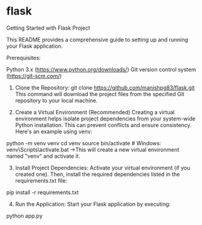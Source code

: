# flask
Getting Started with Flask Project

This README provides a comprehensive guide to setting up and running your Flask application.

Prerequisites:

Python 3.x (https://www.python.org/downloads/)
Git version control system (https://git-scm.com/)

1. Clone the Repository:
git clone https://github.com/manishpg83/flask.git
This command will download the project files from the specified Git repository to your local machine.


2. Create a Virtual Environment (Recommended)
Creating a virtual environment helps isolate project dependencies from your system-wide Python installation. This can prevent conflicts and ensure consistency. Here's an example using venv:

python -m venv venv
cd venv
source bin/activate  # Windows: venv\Scripts\activate.bat
->This will create a new virtual environment named "venv" and activate it.

3. Install Project Dependencies:
Activate your virtual environment (if you created one). Then, install the required dependencies listed in the requirements.txt file:

pip install -r requirements.txt

4. Run the Application:
Start your Flask application by executing:

python app.py
